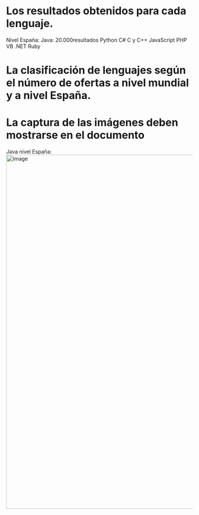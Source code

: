 # Los resultados obtenidos para cada lenguaje.
Nivel España:
Java: 20.000resultados
Python
C#
C y C++
JavaScript
PHP
VB .NET
Ruby

# La clasificación de lenguajes según el número de ofertas a nivel mundial y a nivel España.


# La captura de las imágenes deben mostrarse en el documento
Java nivel España:
<img width="1920" height="955" alt="image" src="https://github.com/user-attachments/assets/63653b8e-af7e-4730-af8b-a21dba386786" />



